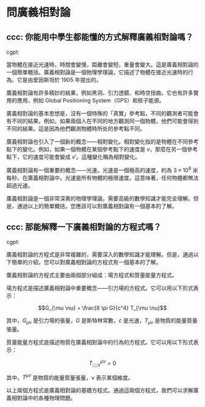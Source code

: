 # 問廣義相對論

## ccc: 你能用中學生都能懂的方式解釋廣義相對論嗎？

cgpt:

當物體在接近光速時，時間會變慢，距離會變短，重量會變大。這是廣義相對論的一個簡單概括。廣義相對論是一個物理學理論，它描述了物體在接近光速時的行為。它是由爱因斯坦於 1905 年提出的。

廣義相對論有許多精妙的結果，例如黑洞、引力透鏡、和時空扭曲。它也有許多實用的應用，例如 Global Positioning System（GPS）和核子能源。

廣義相對論的基本思想是，沒有一個特殊的「真實」參考點，不同的觀測者可能會有不同的結果。例如，如果兩個人在不同的地方觀測同一個物體，他們可能會得到不同的結果。這是因為他們觀測物體時所处的參考點不同。

廣義相對論也引入了一個新的概念——相對變化。相對變化指的是物體在不同參考點下的變化。例如，如果一個物體在某個參考點下的速度是 $v$，那麼在另一個參考點下，它的速度可能會變成 $v'$。這種變化稱為相對變化。

廣義相對論有一個重要的概念——光速。光速是一個極高的速度，約為 $3 \times 10^8$ 米每秒。在廣義相對論中，光速是所有物體的極限速度。這意味著，任何物體都無法超過光速。

廣義相對論是一個非常深奧的物理學理論，需要高級的數學知識才能完全理解。但是，通過以上的簡單概括，您應該可以對廣義相對論有一個基本的了解。

## ccc: 那能解釋一下廣義相對論的方程式嗎？

cgpt:

廣義相對論的方程式是非常複雜的，需要深入的數學知識才能理解。但是，通過以下簡單的介紹，您可以對廣義相對論的方程式有一個基本的了解。

廣義相對論的方程式主要由兩個部分組成：場方程式和質量能量方程式。

場方程式是描述廣義相對論中重要概念——引力場的方程式。它可以用以下形式表示：

$$G_{\mu \nu} = \frac{8 \pi G}{c^4} T_{\mu \nu}$$

其中，$G_{\mu \nu}$ 是引力場的張量，$G$ 是斯特林常數，$c$ 是光速，$T_{\mu \nu}$ 是物質的能量質量張量。

質量能量方程式是描述物質在廣義相對論中的行為的方程式。它可以用以下形式表示：

$$T^{\mu \nu}_{;;;;\nu} = 0$$

其中，$T^{\mu \nu}$ 是物質的能量質量張量，$\nu$ 表示某個維度。

以上兩個方程式是廣義相對論的基礎方程式。通過這兩個方程式，我們可以求解廣義相對論中的各種物理問題。


